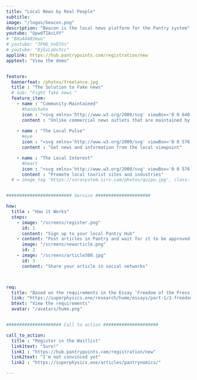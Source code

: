 ```yaml
---
title: "Local News by Real People"
subtitle: 
image: "/logos/beacon.png"
description: "Beacon is the local news platform for the Pantry system"
youtube: "UpwdTIAcLVY"
# "BXuA4483muo"
# youtube: "3FHG_VoDlhs"
# youtube: "DjGsLaUvYcc"
applink: https://hub.pantrypoints.com/registration/new
apptext: "View the demo"


feature:
  bannerfeat: /photos/freelance.jpg
  title : "The Solution to Fake news"
  # sub: "Fight fake news "
  feature_item:
    - name : "Community-Maintained"
      #handshake
      icon : "<svg xmlns='http://www.w3.org/2000/svg' viewBox='0 0 640 512' class='icon is-large' fill='dimgray'><!-- Font Awesome Free 5.15.1 by @fontawesome - https://fontawesome.com License - https://fontawesome.com/license/free (Icons: CC BY 4.0, Fonts: SIL OFL 1.1, Code: MIT License) --><path d='M434.7 64h-85.9c-8 0-15.7 3-21.6 8.4l-98.3 90c-.1.1-.2.3-.3.4-16.6 15.6-16.3 40.5-2.1 56 12.7 13.9 39.4 17.6 56.1 2.7.1-.1.3-.1.4-.2l79.9-73.2c6.5-5.9 16.7-5.5 22.6 1 6 6.5 5.5 16.6-1 22.6l-26.1 23.9L504 313.8c2.9 2.4 5.5 5 7.9 7.7V128l-54.6-54.6c-5.9-6-14.1-9.4-22.6-9.4zM544 128.2v223.9c0 17.7 14.3 32 32 32h64V128.2h-96zm48 223.9c-8.8 0-16-7.2-16-16s7.2-16 16-16 16 7.2 16 16-7.2 16-16 16zM0 384h64c17.7 0 32-14.3 32-32V128.2H0V384zm48-63.9c8.8 0 16 7.2 16 16s-7.2 16-16 16-16-7.2-16-16c0-8.9 7.2-16 16-16zm435.9 18.6L334.6 217.5l-30 27.5c-29.7 27.1-75.2 24.5-101.7-4.4-26.9-29.4-24.8-74.9 4.4-101.7L289.1 64h-83.8c-8.5 0-16.6 3.4-22.6 9.4L128 128v223.9h18.3l90.5 81.9c27.4 22.3 67.7 18.1 90-9.3l.2-.2 17.9 15.5c15.9 13 39.4 10.5 52.3-5.4l31.4-38.6 5.4 4.4c13.7 11.1 33.9 9.1 45-4.7l9.5-11.7c11.2-13.8 9.1-33.9-4.6-45.1z'/></svg>"
      content : "Unlike commercial news outlets that are maintained by ads, Beacon is maintained by the community itself"
      
    - name : "The Local Pulse"
      #eye
      icon : "<svg xmlns='http://www.w3.org/2000/svg' viewBox='0 0 576 512' class='icon is-large' fill='dimgray'><!-- Font Awesome Free 5.15.1 by @fontawesome - https://fontawesome.com License - https://fontawesome.com/license/free (Icons: CC BY 4.0, Fonts: SIL OFL 1.1, Code: MIT License) --><path d='M572.52 241.4C518.29 135.59 410.93 64 288 64S57.68 135.64 3.48 241.41a32.35 32.35 0 0 0 0 29.19C57.71 376.41 165.07 448 288 448s230.32-71.64 284.52-177.41a32.35 32.35 0 0 0 0-29.19zM288 400a144 144 0 1 1 144-144 143.93 143.93 0 0 1-144 144zm0-240a95.31 95.31 0 0 0-25.31 3.79 47.85 47.85 0 0 1-66.9 66.9A95.78 95.78 0 1 0 288 160z'/></svg>"
      content : "Get news and information from the local viewpoint"

    - name : "The Local Interest"
      #heart
      icon : "<svg xmlns='http://www.w3.org/2000/svg' viewBox='0 0 576 512' class='icon is-large' fill='dimgray'><!-- Font Awesome Free 5.15.1 by @fontawesome - https://fontawesome.com License - https://fontawesome.com/license/free (Icons: CC BY 4.0, Fonts: SIL OFL 1.1, Code: MIT License) --><path d='M275.3 250.5c7 7.4 18.4 7.4 25.5 0l108.9-114.2c31.6-33.2 29.8-88.2-5.6-118.8-30.8-26.7-76.7-21.9-104.9 7.7L288 36.9l-11.1-11.6C248.7-4.4 202.8-9.2 172 17.5c-35.3 30.6-37.2 85.6-5.6 118.8l108.9 114.2zm290 77.6c-11.8-10.7-30.2-10-42.6 0L430.3 402c-11.3 9.1-25.4 14-40 14H272c-8.8 0-16-7.2-16-16s7.2-16 16-16h78.3c15.9 0 30.7-10.9 33.3-26.6 3.3-20-12.1-37.4-31.6-37.4H192c-27 0-53.1 9.3-74.1 26.3L71.4 384H16c-8.8 0-16 7.2-16 16v96c0 8.8 7.2 16 16 16h356.8c14.5 0 28.6-4.9 40-14L564 377c15.2-12.1 16.4-35.3 1.3-48.9z'/></svg>"
      content : "Promote local tourist sites and industries"
  # = image_tag 'https://sorasystem.sirv.com/photos/quipu.jpg', class: 'img-fluid rounded'


######################### Service #####################

how:
  title : "How it Works"
  steps:
    - image: "/screens/register.png"
      id: 1
      content: "Sign up to your local Pantry Hub"  
    - content: "Post articles in Pantry and wait for it to be approved by your Panty Hub Operator"
      image: "/screens/newarticle.png"
      id: 2    
    - image: "/screens/article300.jpg"
      id: 3
      content: "Share your article in social networks"



req:
  title: "Based on the requirements in the Essay 'Freedom of the Press' by David Hume"
  link: "https://superphysics.one/research/hume/essays/part-1/2-freedom-of-the-press"
  btext: "View the requirements"
  avatar: "/avatars/hume.png"


##################### Call to action #####################

call_to_action:
  title : "Register in the Waitlist"
  link1text: "Sure!"
  link1 : "https://hub.pantrypoints.com/registration/new"
  link2text: "I'm not convinced yet"
  link2 : "https://superphysics.one/articles/pantrynomics/"

---
```

